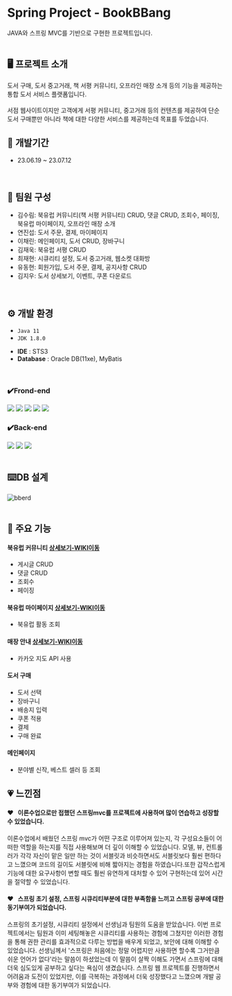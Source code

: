 # Spring Project - BookBBang
JAVA와 스프링 MVC를 기반으로 구현한 프로젝트입니다.  
<br/>

## 🖥 프로젝트 소개
도서 구매, 도서 중고거래, 책 서평 커뮤니티, 오프라인 매장 소개 등의 기능을 제공하는 통합 도서 서비스 플랫폼입니다.  
<br/>
서점 웹사이트이지만 고객에게 서평 커뮤니티, 중고거래 등의 컨텐츠를 제공하여 단순 도서 구매뿐만 아니라 책에 대한 다양한 서비스를 제공하는데 목표를 두었습니다.
<br/>


## 📅 개발기간
* 23.06.19 ~ 23.07.12  
<br/>

## :two_men_holding_hands: 팀원 구성
 - 김수림: 북유럽 커뮤니티(책 서평 커뮤니티) CRUD, 댓글 CRUD, 조회수, 페이징, 북유럽 마이페이지, 오프라인 매장 소개
 - 연진섭: 도서 주문, 결제, 마이페이지
 - 이채린: 메인페이지, 도서 CRUD, 장바구니
 - 김재욱: 북유럽 서평 CRUD
 - 최재현: 시큐리티 설정, 도서 중고거래, 웹소켓 대화방
 - 유동현: 회원가입, 도서 주문, 결제, 공지사항 CRUD
 - 김지우: 도서 상세보기, 이벤트, 쿠폰 다운로드  
<br/>
  
## ⚙ 개발 환경
* `Java 11`
* `JDK 1.8.0`
- **IDE** : STS3
- **Database** : Oracle DB(11xe), MyBatis  
<br/>

### ✔️Frond-end
<img src="https://img.shields.io/badge/HTML-E34F26?style=for-the-badge&logo=HTML5&logoColor=white"> <img src="https://img.shields.io/badge/Css-1572B6?style=for-the-badge&logo=Css3&logoColor=white"> <img src="https://img.shields.io/badge/JavaScript-F7DF1E?style=for-the-badge&logo=JavaScript&logoColor=white"> <img src="https://img.shields.io/badge/jquery-0769AD?style=for-the-badge&logo=jquery&logoColor=white"> <img src="https://img.shields.io/badge/bootstrap-7952B3?style=for-the-badge&logo=bootstrap&logoColor=white">
### ✔️Back-end
<img src="https://img.shields.io/badge/JAVA-007396?style=for-the-badge&logo=java&logoColor=white"> <img src="https://img.shields.io/badge/spring-6DB33F?style=for-the-badge&logo=spring&logoColor=white"> <img src="https://img.shields.io/badge/oracle-F80000?style=for-the-badge&logo=oracle&logoColor=white">  
<br/>

## :keyboard:DB 설계
![bberd](https://github.com/tnfladl9926/Bookbbang-Spring/assets/134984241/1d63244f-f092-4164-acb5-3b157649a52e)  
<br/>

## 📌 주요 기능

#### 북유럽 커뮤니티 [상세보기-WIKI이동](https://github.com/tnfladl9926/Bookbbang-spring/wiki/%EC%A3%BC%EC%9A%94-%EA%B8%B0%EB%8A%A5-%EC%86%8C%EA%B0%9C(%EB%B6%81%EC%9C%A0%EB%9F%BD-%EC%BB%A4%EB%AE%A4%EB%8B%88%ED%8B%B0))
  - 게시글 CRUD
  - 댓글 CRUD
  - 조회수
  - 페이징

#### 북유럽 마이페이지 [상세보기-WIKI이동](https://github.com/tnfladl9926/Bookbbang-spring/wiki/%EC%A3%BC%EC%9A%94-%EA%B8%B0%EB%8A%A5-%EC%86%8C%EA%B0%9C(%EB%B6%81%EC%9C%A0%EB%9F%BD-%EB%A7%88%EC%9D%B4%ED%8E%98%EC%9D%B4%EC%A7%80))
  - 북유럽 활동 조회

#### 매장 안내 [상세보기-WIKI이동](https://github.com/tnfladl9926/Bookbbang-spring/wiki/%EC%A3%BC%EC%9A%94-%EA%B8%B0%EB%8A%A5-%EC%86%8C%EA%B0%9C(%EB%A7%A4%EC%9E%A5-%EC%95%88%EB%82%B4))
  - 카카오 지도 API 사용

#### 도서 구매
  - 도서 선택
  - 장바구니
  - 배송지 입력
  - 쿠폰 적용
  - 결제
  - 구매 완료

#### 메인페이지
  - 분야별 신작, 베스트 셀러 등 조회

## :heartpulse: 느낀점  
#### :heart: &nbsp; 이론수업으로만 접했던 스프링mvc를 프로젝트에 사용하며 많이 연습하고 성장할 수 있었습니다.
이론수업에서 배웠던 스프링 mvc가 어떤 구조로 이루어져 있는지, 각 구성요소들이 어떠한 역할을 하는지를 직접 사용해보며 더 깊이 이해할 수 있었습니다. 모델, 뷰, 컨트롤러가 각각 자신이 맡은 일만 하는 것이 서블릿과 비슷하면서도 서블릿보다 훨씬 편하다고 느꼈으며 코드의 길이도 서블릿에 비해 짧아지는 경험을 하였습니다.또한 갑작스럽게 기능에 대한 요구사항이 변할 때도 훨씬 유연하게 대처할 수 있어 구현하는데 있어 시간을 절약할 수 있었습니다.
#### :heart: &nbsp; 스프링 초기 설정, 스프링 시큐리티부분에 대한 부족함을 느끼고 스프링 공부에 대한 동기부여가 되었습니다.    
스프링의 초기설정, 시큐리티 설정에서 선생님과 팀원의 도움을 받았습니다. 이번 프로젝트에서는 팀원과 이미 세팅해놓은 시큐리티를 사용하는 경험에 그쳤지만 이러한 경험을 통해 권한 관리를 효과적으로 다루는 방법을 배우게 되었고, 보안에 대해 이해할 수 있었습니다. 선생님께서 '스프링은 처음에는 정말 어렵지만 사용하면 할수록 그거만큼 쉬운 언어가 없다'라는 말씀이 하셨었는데 이 말씀이 살짝 이해도 가면서 스프링에 대해 더욱 심도있게 공부하고 싶다는 욕심이 생겼습니다. 스프링 웹 프로젝트를 진행하면서 어려움과 도전이 있었지만, 이를 극복하는 과정에서 더욱 성장했다고 느꼈으며 개발 공부와 경험에 대한 동기부여가 되었습니다.
<br/>
